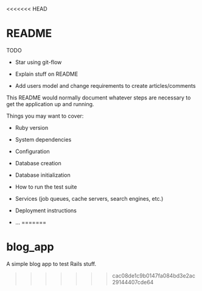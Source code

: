<<<<<<< HEAD
# README

TODO

* Star using git-flow 

* Explain stuff on README

* Add users model and change requirements to create articles/comments

This README would normally document whatever steps are necessary to get the
application up and running.

Things you may want to cover:

* Ruby version

* System dependencies

* Configuration

* Database creation

* Database initialization

* How to run the test suite

* Services (job queues, cache servers, search engines, etc.)

* Deployment instructions

* ...
=======
# blog_app
A simple blog app to test Rails stuff.
>>>>>>> cac08de1c9b0147fa084bd3e2ac29144407cde64
